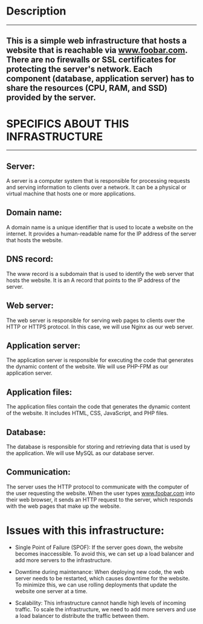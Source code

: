 # Description
---
This is a simple web infrastructure that hosts a website that is reachable via www.foobar.com. There are no firewalls or SSL certificates for protecting the server's network. Each component (database, application server) has to share the resources (CPU, RAM, and SSD) provided by the server.
---

# SPECIFICS ABOUT THIS INFRASTRUCTURE
---

## Server:
A server is a computer system that is responsible for processing requests and serving information to clients over a network. It can be a physical or virtual machine that hosts one or more applications.

## Domain name:
A domain name is a unique identifier that is used to locate a website on the internet. It provides a human-readable name for the IP address of the server that hosts the website.

## DNS record:
The www record is a subdomain that is used to identify the web server that hosts the website. It is an A record that points to the IP address of the server.

## Web server:
The web server is responsible for serving web pages to clients over the HTTP or HTTPS protocol. In this case, we will use Nginx as our web server.

## Application server:
The application server is responsible for executing the code that generates the dynamic content of the website. We will use PHP-FPM as our application server.

## Application files:
The application files contain the code that generates the dynamic content of the website. It includes HTML, CSS, JavaScript, and PHP files.

## Database:
The database is responsible for storing and retrieving data that is used by the application. We will use MySQL as our database server.

## Communication:
The server uses the HTTP protocol to communicate with the computer of the user requesting the website. When the user types www.foobar.com into their web browser, it sends an HTTP request to the server, which responds with the web pages that make up the website.

# Issues with this infrastructure:

- Single Point of Failure (SPOF): If the server goes down, the website becomes inaccessible. To avoid this, we can set up a load balancer and add more servers to the infrastructure.

- Downtime during maintenance: When deploying new code, the web server needs to be restarted, which causes downtime for the website. To minimize this, we can use rolling deployments that update the website one server at a time.
- Scalability: This infrastructure cannot handle high levels of incoming traffic. To scale the infrastructure, we need to add more servers and use a load balancer to distribute the traffic between them.
